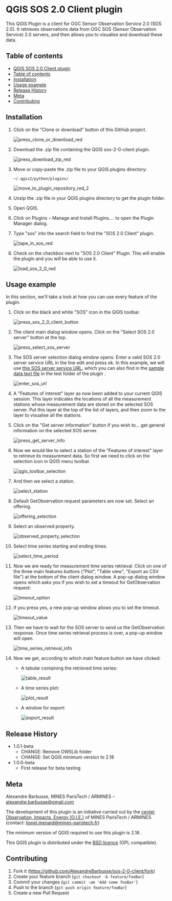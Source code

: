 # QGIS SOS 2.0 Client plugin
This QGIS Plugin is a client for OGC Sensor Observation Service 2.0 (SOS 2.0). 
It retrieves observations data from OGC SOS (Sensor Observation Service) 2.0 servers, and then allows you to visualise and download these data.  


## Table of contents    
 * [QGIS SOS 2.0 Client plugin](#qgis-sos-20-client-plugin)
  * [Table of contents](#table-of-contents)
  * [Installation](#installation)
  * [Usage example](#usage-example)
  * [Release History](#release-history)
  * [Meta](#meta)
  * [Contributing](#contributing)

## Installation    
1. Click on the "Clone or download" button of this GitHub project. 

   ![press_clone_or_download_red](https://user-images.githubusercontent.com/20395133/28575415-25421f3c-7151-11e7-97b4-aaf707255e0e.png)      


2. Download the .zip file containing the QGIS sos-2-0-client plugin.      

   ![press_download_zip_red](https://user-images.githubusercontent.com/20395133/28575446-3bc776e4-7151-11e7-8f17-d7d298d7f1a8.png)              

3. Move or copy-paste the .zip file to your QGIS plugins directory:
   ```
   ~/.qgis2/python/plugins/
   ```
    ![move_to_plugin_repository_red_2](https://user-images.githubusercontent.com/20395133/28575484-5273580e-7151-11e7-9512-3cb04730a730.png)      

4. Unzip the .zip file in your QGIS plugins directory to get the plugin folder.

5. Open QGIS.

6. Click on Plugins ‣ Manage and Install Plugins.... to open the Plugin Manager dialog.

7. Type "sos" into the search field to find the "SOS 2.0 Client" plugin.      

   ![tape_in_sos_red](https://user-images.githubusercontent.com/20395133/28575533-7b359a2c-7151-11e7-81bd-93d93fcbb807.png)              
   
8. Check on the checkbox next to "SOS 2.0 Client" Plugin. This will enable the plugin and you will be able to use it.          

   ![load_sos_2_0_red](https://user-images.githubusercontent.com/20395133/28575657-dd3f54ec-7151-11e7-95ab-a84fd6f78d33.png)    
   


## Usage example

In this section, we'll take a look at how you can use every feature of the plugin.

1. Click on the black and white "SOS" icon in the QGIS toolbar.                 

   ![press_sos_2_0_client_button](https://user-images.githubusercontent.com/20395133/28576345-0817b2f2-7154-11e7-859b-ac8031bead32.png)        
   
2. The client main dialog window opens. Click on the "Select SOS 2.0 server" button at the top.     

   ![press_select_sos_server](https://user-images.githubusercontent.com/20395133/28576984-b1c9dec8-7155-11e7-861d-2503abcfb8ed.png) 
   
3. The SOS server selection dialog window opens. Enter a valid SOS 2.0 server service URL in the line edit and press ok. In this example, we will use [this SOS server service URL](http://insitu.webservice-energy.org/52n-sos-webapp/sos), which you can also find in the [sample data text file](/test/sample_data.txt) in the test folder of the plugin .  

   ![enter_sos_url](https://user-images.githubusercontent.com/20395133/28578028-c29d9c5a-7158-11e7-87c9-01381ceb944f.png) 
   
4. A "Features of interest" layer as now been added to your current QGIS session. This layer indicates the locations of all the measurement stations whose measurement data are stored on the selected SOS server. Put this layer at the top of the list of layers, and then zoom to the layer to visualise all the stations.

5. Click on the "Get server information" button if you wish to... get general information on the selected SOS server.     

   ![press_get_server_info](https://user-images.githubusercontent.com/20395133/28581852-c23636e0-7163-11e7-8bb1-1e9b8e6d7ad7.png)
   
6. Now we would like to select a station of the "Features of interest" layer to retrieve its measurement data. So first we need to click on the selection icon in QGIS menu toolbar.    

   ![qgis_toolbar_selection](https://user-images.githubusercontent.com/20395133/28582596-4913e084-7166-11e7-9a37-6f83ad753167.png)    
   
7. And then we select a station.     

   ![select_station](https://user-images.githubusercontent.com/20395133/28582930-8c80f626-7167-11e7-8e4e-fd07752a71e9.png)
   
8. Default GetObservation request parameters are now set. Select an offering.     

   ![offering_selection](https://user-images.githubusercontent.com/20395133/28583494-a81ceec4-7169-11e7-820b-479c8c8c7052.png)
   
9. Select an observed property.     

   ![observed_property_selection](https://user-images.githubusercontent.com/20395133/28583677-4e8c0c68-716a-11e7-97aa-ae669b6aab2c.png)

10. Select time series starting and ending times.

    ![select_time_period](https://user-images.githubusercontent.com/20395133/28584078-b35d493a-716b-11e7-9836-e83c96c8a76d.png)
    
11. Now we are ready for measurement time series retrieval. Click on one of the three main features buttons ("Plot", "Table view", "Export as CSV file") at the bottom of the client dialog window. A pop-up dialog window opens which asks you if you wish to set a timeout for GetObservation request:

    ![timeout_option](https://user-images.githubusercontent.com/20395133/28584450-1a755bd4-716d-11e7-8969-619cf2f0c56b.png)
    
12. If you press yes, a new pop-up window allows you to set the timeout.

    ![timeout_value](https://user-images.githubusercontent.com/20395133/28584890-a2a6f1e2-716e-11e7-83cf-fab3086110b8.png)  
    
13. Then we have to wait for the SOS server to send us the GetObservation response. Once time series retrieval process is over, a pop-up window will open.

    ![time_series_retrieval_info](https://user-images.githubusercontent.com/20395133/28585100-79998624-716f-11e7-87ca-eac5a5154541.png)
    
14. Now we get, according to which main feature button we have clicked:
    
    *   A tabular containing the retrieved time series:

        ![table_result](https://user-images.githubusercontent.com/20395133/28585728-6e1206da-7171-11e7-9867-1eb27eb535ac.png) 
	
    *   A time series plot:

        ![plot_result](https://user-images.githubusercontent.com/20395133/28585838-f0b8e6d0-7171-11e7-90e7-97f0f2a0616e.png)    
     
    *   A window for export:

        ![export_result](https://user-images.githubusercontent.com/20395133/28585970-6fefef48-7172-11e7-9970-8f1d749976e7.png)  

## Release History

* 1.0.1-beta
    * CHANGE: Remove OWSLib folder
    * CHANGE: Set QGIS minimum version to 2.18
* 1.0.0-beta
    * First release for beta testing
    
## Meta

Alexandre Barbusse, MINES ParisTech / ARMINES – alexandre.barbusse@gmail.com

The development of this plugin is an initiative carried out by the [center Observation, Impacts, Energy (O.I.E.)](http://www.mines-paristech.eu/Research-valorization/Fields-of-Research/Energy-and-processes/O.I.E.-Centre-Observation-Impacts-Energy/) of MINES ParisTech / ARMINES (contact: lionel.menard@mines-paristech.fr)

The minimum version of QGIS required to use this plugin is 2.18 .

This QGIS plugin is distributed under the [BSD licence](/LICENSE) (GPL compatible). 


## Contributing

1. Fork it (<https://github.com/AlexandreBarbusse/sos-2-0-client/fork>)
2. Create your feature branch (`git checkout -b feature/fooBar`)
3. Commit your changes (`git commit -am 'Add some fooBar'`)
4. Push to the branch (`git push origin feature/fooBar`)
5. Create a new Pull Request




 
	


